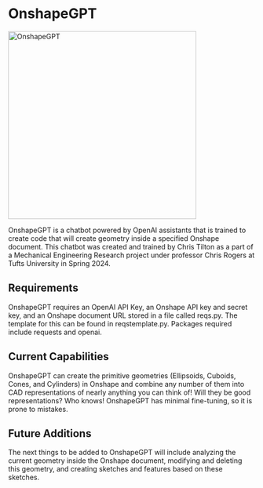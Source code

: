 
# OnshapeGPT
<img width="383" alt="OnshapeGPT" src="https://github.com/christilton/OnshapeGPT/assets/84406266/b19d2bbd-7e5a-446f-83fd-44199dd4e5f9">
 
OnshapeGPT is a chatbot powered by OpenAI assistants that is trained to create code that will create geometry inside a specified Onshape document. This chatbot was created and trained by Chris Tilton as a part of a Mechanical Engineering Research project under professor Chris Rogers at Tufts University in Spring 2024.

## Requirements

OnshapeGPT requires an OpenAI API Key, an Onshape API key and secret key, and an Onshape document URL stored in a file called reqs.py. The template for this can be found in reqstemplate.py.
Packages required include requests and openai.

## Current Capabilities
OnshapeGPT can create the primitive geometries (Ellipsoids, Cuboids, Cones, and Cylinders) in Onshape and combine any number of them into CAD representations of nearly anything you can think of! Will they be good representations? Who knows! OnshapeGPT has minimal fine-tuning, so it is prone to mistakes. 

## Future Additions
The next things to be added to OnshapeGPT will include analyzing the current geometry inside the Onshape document, modifying and deleting this geometry, and creating sketches and features based on these sketches.

## 
